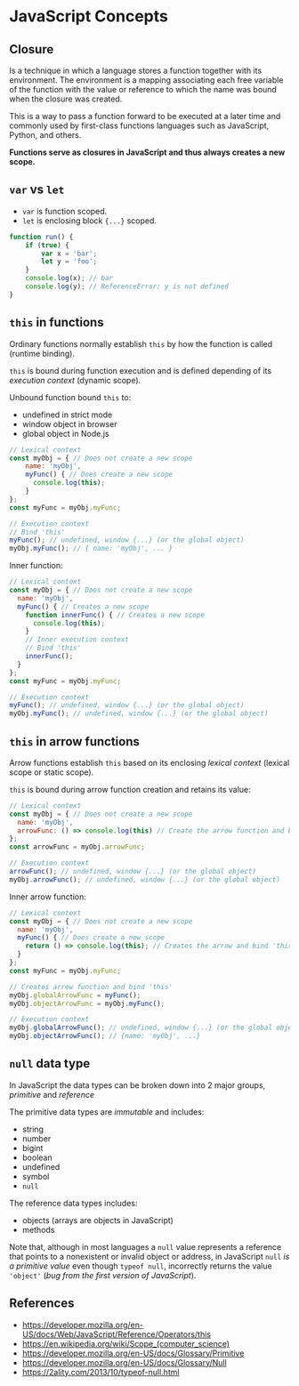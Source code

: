 # JavaScript Concepts
## Closure
Is a technique in which a language stores a function together with its
environment. The environment is a mapping associating each free variable of
the function with the value or reference to which the name was bound when the
closure was created.

This is a way to pass a function forward to be executed at a later time and
commonly used by first-class functions languages such as JavaScript, Python,
and others.

**Functions serve as closures in JavaScript and thus always creates a new scope.**

## `var` vs `let`
* `var` is function scoped.
* `let` is enclosing block `{...}` scoped.

```javascript
function run() {
    if (true) {
        var x = 'bar';
        let y = 'foo';
    }
    console.log(x); // bar
    console.log(y); // ReferenceError: y is not defined
}
```

## `this` in functions
Ordinary functions normally establish `this` by how the function is called (runtime binding).

`this` is bound during function execution and is defined depending of its _execution context_ (dynamic scope).

Unbound function bound `this` to:
* undefined in strict mode
* window object in browser
* global object in Node.js

```javascript
// Lexical context
const myObj = { // Does not create a new scope
    name: 'myObj',
    myFunc() { // Does create a new scope
      console.log(this);
    }
};
const myFunc = myObj.myFunc;

// Execution context
// Bind 'this'
myFunc(); // undefined, window {...} (or the global object)
myObj.myFunc(); // { name: 'myObj', ... }
```

Inner function:
```javascript
// Lexical context
const myObj = { // Does not create a new scope
  name: 'myObj',
  myFunc() { // Creates a new scope
    function innerFunc() { // Creates a new scope
      console.log(this);
    }
    // Inner execution context
    // Bind 'this'
    innerFunc();
  }
};
const myFunc = myObj.myFunc;

// Execution context
myFunc(); // undefined, window {...} (or the global object)
myObj.myFunc(); // undefined, window {...} (or the global object)
```

## `this` in arrow functions
Arrow functions establish `this` based on its enclosing _lexical context_
(lexical scope or static scope).

`this` is bound during arrow function creation and retains its value:
```javascript
// Lexical context
const myObj = { // Does not create a new scope
  name: 'myObj',
  arrowFunc: () => console.log(this) // Create the arrow function and bind 'this'
};
const arrowFunc = myObj.arrowFunc;

// Execution context
arrowFunc(); // undefined, window {...} (or the global object)
myObj.arrowFunc(); // undefined, window {...} (or the global object)
```

Inner arrow function:
```javascript
// Lexical context
const myObj = { // Does not create a new scope
  name: 'myObj',
  myFunc() { // Does create a new scope
    return () => console.log(this); // Creates the arrow and bind 'this' (only when this statement is executed)
  }
};
const myFunc = myObj.myFunc;

// Creates arrow function and bind 'this' 
myObj.globalArrowFunc = myFunc();
myObj.objectArrowFunc = myObj.myFunc();

// Execution context
myObj.globalArrowFunc(); // undefined, window {...} (or the global object)
myObj.objectArrowFunc(); // {name: 'myObj', ...}
```

## `null` data type
In JavaScript the data types can be broken down into 2 major groups, *primitive* and *reference*

The primitive data types are *immutable* and includes:
* string
* number
* bigint
* boolean
* undefined
* symbol
* `null`

The reference data types includes:
* objects (arrays are objects in JavaScript)
* methods

Note that, although in most languages
a `null` value represents a reference that
points to a nonexistent or invalid object
or address, in JavaScript `null` *is a primitive
value* even though `typeof null`, incorrectly
returns the value `'object'` (_bug from the
first version of JavaScript_).

## References
* https://developer.mozilla.org/en-US/docs/Web/JavaScript/Reference/Operators/this
* https://en.wikipedia.org/wiki/Scope_(computer_science)
* https://developer.mozilla.org/en-US/docs/Glossary/Primitive
* https://developer.mozilla.org/en-US/docs/Glossary/Null
* https://2ality.com/2013/10/typeof-null.html
